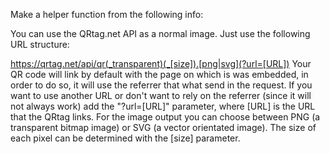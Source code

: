 Make a helper function from the following info:

You can use the QRtag.net API as a normal image. Just use the following URL structure:

https://qrtag.net/api/qr(_transparent)(_[size]).[png|svg](?url=[URL])
Your QR code will link by default with the page on which is was embedded, in order to do so, it will use the referrer that what send in the request. If you want to use another URL or don't want to rely on the referrer (since it will not always work) add the "?url=[URL]" parameter, where [URL] is the URL that the QRtag links. For the image output you can choose between PNG (a transparent bitmap image) or SVG (a vector orientated image). The size of each pixel can be determined with the [size] parameter.

